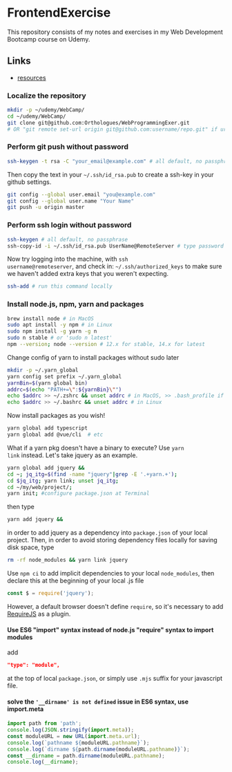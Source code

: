 # FrontendExercise

This repository consists of my notes and exercises in my Web Development Bootcamp course on Udemy.

## Links

-   [resources](https://www.appbrewery.co/p/web-development-course-resources/)

### Localize the repository

```bash
mkdir -p ~/udemy/WebCamp/
cd ~/udemy/WebCamp/
git clone git@github.com:Orthologues/WebProgrammingExer.git
# OR "git remote set-url origin git@github.com:username/repo.git" if url needs to be changed
```

### Perform git push without password

```bash
ssh-keygen -t rsa -C "your_email@example.com" # all default, no passphrase
```

Then copy the text in your `~/.ssh/id_rsa.pub` to create a ssh-key in your github settings.

```bash
git config --global user.email "you@example.com"
git config --global user.name "Your Name"
git push -u origin master
```

### Perform ssh login without password

```bash
ssh-keygen # all default, no passphrase
ssh-copy-id -i ~/.ssh/id_rsa.pub UserName@RemoteServer # type password at the remote server
```

Now try logging into the machine, with <code>ssh username@remoteserver</code>, and check in:
<code>~/.ssh/authorized_keys</code> to make sure we haven't added extra keys that you weren't expecting.

```bash
ssh-add # run this command locally
```

### Install node.js, npm, yarn and packages

```bash
brew install node # in MacOS
sudo apt install -y npm # in Linux
sudo npm install -g yarn -g n
sudo n stable # or 'sudo n latest'
npm --version; node --version # 12.x for stable, 14.x for latest
```

Change config of yarn to install packages without sudo later

```bash
mkdir -p ~/.yarn_global
yarn config set prefix ~/.yarn_global
yarnBin=$(yarn global bin)
addrc=$(echo "PATH+=\":${yarnBin}\"")
echo $addrc >> ~/.zshrc && unset addrc # in MacOS, >> .bash_profile if bash is used in terminal
echo $addrc >> ~/.bashrc && unset addrc # in Linux
```

Now install packages as you wish!

```bash
yarn global add typescript
yarn global add @vue/cli  # etc
```

What if a yarn pkg doesn't have a binary to execute? Use <code>yarn link</code> instead. Let's take jquery as an example.
```bash
yarn global add jquery &&
cd ~; jq_itg=$(find -name "jquery"|grep -E '.+yarn.+');
cd $jq_itg; yarn link; unset jq_itg;
cd ~/my/web/project/;
yarn init; #configure package.json at Terminal
```
then type
```bash
yarn add jquery &&
```
in order to add jquery as a dependency into <code>package.json</code> of your local project.
Then, in order to avoid storing dependency files locally for saving disk space, type
```bash
rm -rf node_modules && yarn link jquery
```
Use <code>npm ci</code> to add implicit dependencies to your local <code>node_modules</code>,
then declare this at the beginning of your local .js file
```javascript
const $ = require('jquery');
```
However, a default browser doesn't define <code>require</code>, so it's necessary to add [RequireJS](https://requirejs.org/) as a plugin.

#### Use ES6 "import" syntax instead of node.js "require" syntax to import modules
add
```json
"type": "module",
```
at the top of local <code>package.json</code>, or simply use <code>.mjs</code> suffix for your javascript file.

#### solve the <code>'__dirname' is not defined</code> issue in ES6 syntax, use import.meta
```javascript
import path from 'path';
console.log(JSON.stringify(import.meta));
const moduleURL = new URL(import.meta.url);
console.log(`pathname ${moduleURL.pathname}`);
console.log(`dirname ${path.dirname(moduleURL.pathname)}`);
const __dirname = path.dirname(moduleURL.pathname);
console.log(__dirname);
```
